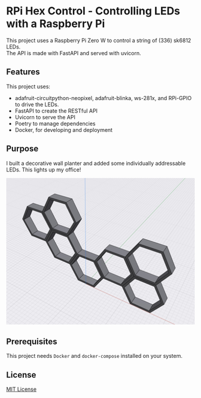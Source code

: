 RPi Hex Control - Controlling LEDs with a Raspberry Pi
=============

This project uses a Raspberry Pi Zero W to control a string of (336) sk6812 LEDs.  
The API is made with FastAPI and served with uvicorn. 

## Features

This project uses:
- adafruit-circuitpython-neopixel, adafruit-blinka, ws-281x, and RPi-GPIO to drive the LEDs.
- FastAPI to create the RESTful API
- Uvicorn to serve the API 
- Poetry to manage dependencies
- Docker, for developing and deployment

## Purpose
I built a decorative wall planter and added some individually addressable LEDs.  This lights up my office!

![Shapr Hex Planter](image.jpeg)

## Prerequisites
This project needs `Docker` and `docker-compose` installed on your system.

## License
[MIT License](https://opensource.org/licenses/MIT)
